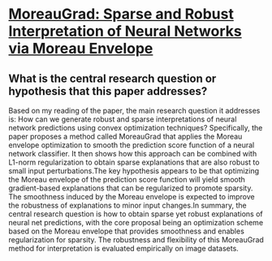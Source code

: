 # [MoreauGrad: Sparse and Robust Interpretation of Neural Networks via   Moreau Envelope](https://arxiv.org/abs/2302.05294)

## What is the central research question or hypothesis that this paper addresses?

 Based on my reading of the paper, the main research question it addresses is: How can we generate robust and sparse interpretations of neural network predictions using convex optimization techniques? Specifically, the paper proposes a method called MoreauGrad that applies the Moreau envelope optimization to smooth the prediction score function of a neural network classifier. It then shows how this approach can be combined with L1-norm regularization to obtain sparse explanations that are also robust to small input perturbations.The key hypothesis appears to be that optimizing the Moreau envelope of the prediction score function will yield smooth gradient-based explanations that can be regularized to promote sparsity. The smoothness induced by the Moreau envelope is expected to improve the robustness of explanations to minor input changes.In summary, the central research question is how to obtain sparse yet robust explanations of neural net predictions, with the core proposal being an optimization scheme based on the Moreau envelope that provides smoothness and enables regularization for sparsity. The robustness and flexibility of this MoreauGrad method for interpretation is evaluated empirically on image datasets.
